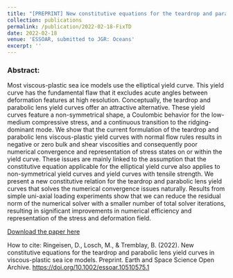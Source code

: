 ```yaml
---
title: "[PREPRINT] New constitutive equations for the teardrop and parabolic lens yield curves in viscous-plastic sea ice models"
collection: publications
permalink: /publication/2022-02-18-FixTD
date: 2022-02-18
venue: 'ESSOAR, submitted to JGR: Oceans'
excerpt: ''
---
```


### Abstract:

Most viscous-plastic sea ice models use the elliptical yield curve. This yield curve has the fundamental flaw that it excludes acute angles between deformation features at high resolution. Conceptually, the teardrop and parabolic lens yield curves offer an attractive alternative. These yield curves feature a non-symmetrical shape, a Coulombic behavior for the low-medium compressive stress, and a continuous transition to the ridging-dominant mode. We show that the current formulation of the teardrop and parabolic lens viscous-plastic yield curves with normal flow rules results in negative or zero bulk and shear viscosities and consequently poor numerical convergence and representation of stress states on or within the yield curve. These issues are mainly linked to the assumption that the constitutive equation applicable for the elliptical yield curve also applies to non-symmetrical yield curves and yield curves with tensile strength. We present a new constitutive relation for the teardrop and parabolic lens yield curves that solves the numerical convergence issues naturally. Results from simple uni-axial loading experiments show that we can reduce the residual norm of the numerical solver with a smaller number of total solver iterations, resulting in significant improvements in numerical efficiency and representation of the stress and deformation field.

[Download the paper here](https://www.essoar.org/pdfjs/10.1002/essoar.10510575.1)

How to cite: Ringeisen, D., Losch, M., & Tremblay, B. (2022). New constitutive equations for the teardrop and parabolic lens yield curves in viscous-plastic sea ice models. Preprint. Earth and Space Science Open Archive. https://doi.org/10.1002/essoar.10510575.1
